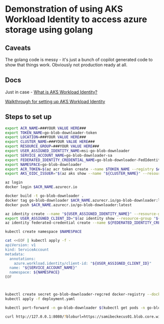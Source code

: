 # Demonstration of using AKS Workload Identity to access azure storage using golang

## Caveats

The golang code is messy - it's just a bunch of copilot generated code to show that things work. Obviously not production ready at all.

## Docs

Just in case - [What is AKS Workload Identity?](https://learn.microsoft.com/en-us/azure/aks/workload-identity-overview?tabs=dotnet)

[Walkthrough for setting up AKS Workload Identity](https://learn.microsoft.com/en-us/azure/aks/workload-identity-deploy-cluster)

## Steps to set up

```bash
export ACR_NAME=###YOUR VALUE HERE###
export TOKEN_NAME=go-blob-downloader-token
export LOCATION=###YOUR VALUE HERE###
export CLUSTER_NAME=###YOUR VALUE HERE###
export RESOURCE_GROUP=###YOUR VALUE HERE###
export USER_ASSIGNED_IDENTITY_NAME=msi-go-blob-downloader
export SERVICE_ACCOUNT_NAME=go-blob-downloader-sa
export FEDERATED_IDENTITY_CREDENTIAL_NAME=go-blob-downloader-FedIdentity
export NAMESPACE=go-blob-downloader
export ACR_TOKEN=$(az acr token create --name $TOKEN_NAME --registry $ACR_NAME --scope-map _repositories_push_metadata_write --expiration $(date -u -d "+1 day" +"%Y-%m-%dT%H:%M:%SZ") --query "credentials.passwords[0].value" --output tsv)
export AKS_OIDC_ISSUER="$(az aks show --name "${CLUSTER_NAME}" --resource-group "${RESOURCE_GROUP}" --query "oidcIssuerProfile.issuerUrl" --output tsv)"

az login
docker login $ACR_NAME.azurecr.io

docker build -t go-blob-downloader .  
docker tag go-blob-downloader $ACR_NAME.azurecr.io/go-blob-downloader:latest
docker push $ACR_NAME.azurecr.io/go-blob-downloader:latest 

az identity create --name "${USER_ASSIGNED_IDENTITY_NAME}" --resource-group "${RESOURCE_GROUP}" --location "${LOCATION}"
export USER_ASSIGNED_CLIENT_ID="$(az identity show --resource-group "${RESOURCE_GROUP}" --name "${USER_ASSIGNED_IDENTITY_NAME}" --query 'clientId' --output tsv)"
az identity federated-credential create --name ${FEDERATED_IDENTITY_CREDENTIAL_NAME} --identity-name "${USER_ASSIGNED_IDENTITY_NAME}" --resource-group "${RESOURCE_GROUP}" --issuer "${AKS_OIDC_ISSUER}" --subject system:serviceaccount:"${NAMESPACE}":"${SERVICE_ACCOUNT_NAME}" --audience api://AzureADTokenExchange

kubectl create namespace $NAMESPACE

cat <<EOF | kubectl apply -f -
apiVersion: v1
kind: ServiceAccount
metadata:
  annotations:
    azure.workload.identity/client-id: "${USER_ASSIGNED_CLIENT_ID}"
  name: "${SERVICE_ACCOUNT_NAME}"
  namespace: ${NAMESPACE}
EOF



kubectl create secret go-blob-downloader-regcred docker-registry --docker-server=$ACR_NAME.azurecr.io --docker-username=$TOKEN_NAME --docker-password=$ACR_TOKEN --save-config --dry-run=client -o json | kubectl apply -f -
kubectl apply -f deployment.yaml

kubectl port-forward -n go-blob-downloader $(kubectl get pods -n go-blob-downloader -o name --no-headers=true) 8080:8080 &

curl http://127.0.0.1:8080/?bloburl=https://samibeckecus01.blob.core.windows.net/data/file.csv

```
